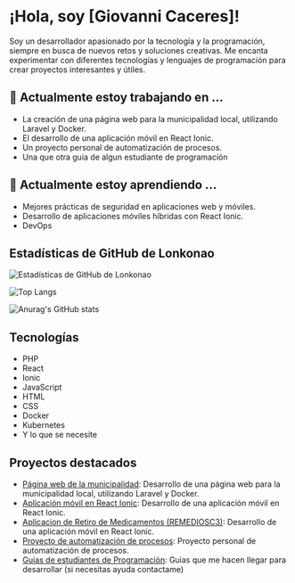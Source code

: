 # ¡Hola, soy [Giovanni Caceres]!

Soy un desarrollador apasionado por la tecnología y la programación, siempre en busca de nuevos retos y soluciones creativas. Me encanta experimentar con diferentes tecnologías y lenguajes de programación para crear proyectos interesantes y útiles.

## 🔭 Actualmente estoy trabajando en ...

- La creación de una página web para la municipalidad local, utilizando Laravel y Docker.
- El desarrollo de una aplicación móvil en React Ionic.
- Un proyecto personal de automatización de procesos.
- Una que otra guia de algun estudiante de programación

## 🌱 Actualmente estoy aprendiendo ...

- Mejores prácticas de seguridad en aplicaciones web y móviles.
- Desarrollo de aplicaciones móviles híbridas con React Ionic.
- DevOps

## Estadísticas de GitHub de Lonkonao

![Estadísticas de GitHub de Lonkonao](https://github-readme-stats.vercel.app/api?username=lonkonao&show_icons=true&theme=vue)

![Top Langs](https://github-readme-stats.vercel.app/api/top-langs/?username=lonkonao&layout=compact)

![Anurag's GitHub stats](https://github-readme-stats.vercel.app/api?username=lonkonao&show_icons=true&theme=transparent)

## Tecnologías

- PHP
- React
- Ionic
- JavaScript
- HTML
- CSS
- Docker
- Kubernetes
- Y lo que se necesite 

## Proyectos destacados

- [Página web de la municipalidad](#): Desarrollo de una página web para la municipalidad local, utilizando Laravel y Docker.
- [Aplicación móvil en React Ionic](#): Desarrollo de una aplicación móvil en React Ionic.
- [Aplicacion de Retiro de Medicamentos (REMEDIOSC3)](#): Desarrollo de una aplicación móvil en React Ionic.
- [Proyecto de automatización de procesos](#): Proyecto personal de automatización de procesos.
- [Guias de estudiantes de Programación](#): Guias que me hacen llegar para desarrollar (si necesitas ayuda contactame)

